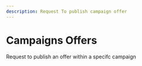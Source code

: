 ```yaml
---
description: Request To publish campaign offer
---
```


# Campaigns Offers

Request to publish an offer within a specifc campaign
